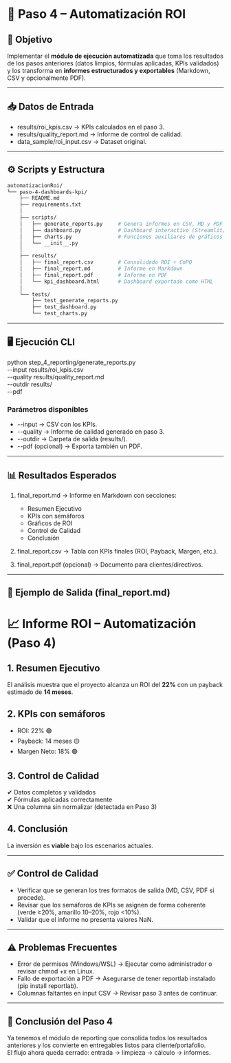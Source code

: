 # 📂 Paso 4 – Automatización ROI  

## 🔹 Objetivo  
Implementar el **módulo de ejecución automatizada** que toma los resultados de los pasos anteriores (datos limpios, fórmulas aplicadas, KPIs validados) y los transforma en **informes estructurados y exportables** (Markdown, CSV y opcionalmente PDF).  

---

## 📥 Datos de Entrada  
- results/roi_kpis.csv → KPIs calculados en el paso 3.  
- results/quality_report.md → Informe de control de calidad.  
- data_sample/roi_input.csv → Dataset original.  

---

## ⚙️ Scripts y Estructura 

```bash
automatizacionRoi/
└── paso-4-dashboards-kpi/
    ├── README.md
    ├── requirements.txt
    │
    ├── scripts/
    │   ├── generate_reports.py     # Genera informes en CSV, MD y PDF
    │   ├── dashboard.py            # Dashboard interactivo (Streamlit/Plotly)
    │   ├── charts.py               # Funciones auxiliares de gráficos
    │   └── __init__.py
    │
    ├── results/
    │   ├── final_report.csv        # Consolidado ROI + CoPQ
    │   ├── final_report.md         # Informe en Markdown
    │   ├── final_report.pdf        # Informe en PDF
    │   └── kpi_dashboard.html      # Dashboard exportado como HTML
    │
    └── tests/
        ├── test_generate_reports.py
        ├── test_dashboard.py
        └── test_charts.py

````

---

## 🖥️ Ejecución CLI  
python step_4_reporting/generate_reports.py \
  --input results/roi_kpis.csv \
  --quality results/quality_report.md \
  --outdir results/ \
  --pdf

### Parámetros disponibles  
- --input → CSV con los KPIs.  
- --quality → Informe de calidad generado en paso 3.  
- --outdir → Carpeta de salida (results/).  
- --pdf (opcional) → Exporta también un PDF.  

---

## 📊 Resultados Esperados  
1. final_report.md → Informe en Markdown con secciones:  
   - Resumen Ejecutivo  
   - KPIs con semáforos  
   - Gráficos de ROI  
   - Control de Calidad  
   - Conclusión  

2. final_report.csv → Tabla con KPIs finales (ROI, Payback, Margen, etc.).  

3. final_report.pdf (opcional) → Documento para clientes/directivos.  

---

## 📌 Ejemplo de Salida (final_report.md)  
# 📈 Informe ROI – Automatización (Paso 4)

## 1. Resumen Ejecutivo  
El análisis muestra que el proyecto alcanza un ROI del **22%** con un payback estimado de **14 meses**.  

## 2. KPIs con semáforos  
- ROI: 22% 🟢  
- Payback: 14 meses 🟡  
- Margen Neto: 18% 🟢  

## 3. Control de Calidad  
✔ Datos completos y validados  
✔ Fórmulas aplicadas correctamente  
❌ Una columna sin normalizar (detectada en Paso 3)  

## 4. Conclusión  
La inversión es **viable** bajo los escenarios actuales.  

---

## ✅ Control de Calidad  
- Verificar que se generan los tres formatos de salida (MD, CSV, PDF si procede).  
- Revisar que los semáforos de KPIs se asignen de forma coherente (verde ≥20%, amarillo 10–20%, rojo <10%).  
- Validar que el informe no presenta valores NaN.  

---

## ⚠️ Problemas Frecuentes  
- Error de permisos (Windows/WSL) → Ejecutar como administrador o revisar chmod +x en Linux.  
- Fallo de exportación a PDF → Asegurarse de tener reportlab instalado (pip install reportlab).  
- Columnas faltantes en input CSV → Revisar paso 3 antes de continuar.  

---

## 🎯 Conclusión del Paso 4  
Ya tenemos el módulo de reporting que consolida todos los resultados anteriores y los convierte en entregables listos para cliente/portafolio.  
El flujo ahora queda cerrado: entrada → limpieza → cálculo → informes.  

